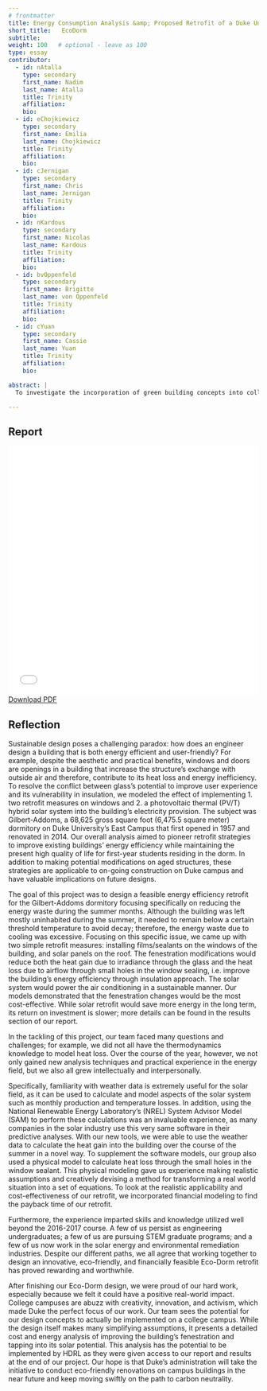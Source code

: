 ```yaml
---
# frontmatter
title: Energy Consumption Analysis &amp; Proposed Retrofit of a Duke University Dormitory
short_title:   EcoDorm
subtitle: 
weight: 100   # optional - leave as 100
type: essay
contributor:
  - id: nAtalla
    type: secondary 
    first_name: Nadim 
    last_name: Atalla
    title: Trinity
    affiliation: 
    bio:
  - id: eChojkiewicz
    type: secondary 
    first_name: Emilia 
    last_name: Chojkiewicz
    title: Trinity
    affiliation: 
    bio: 
  - id: cJernigan
    type: secondary 
    first_name: Chris 
    last_name: Jernigan
    title: Trinity
    affiliation: 
    bio: 
  - id: nKardous
    type: secondary 
    first_name: Nicolas
    last_name: Kardous
    title: Trinity
    affiliation: 
    bio: 
  - id: bvOppenfeld
    type: secondary 
    first_name: Brigitte 
    last_name: von Oppenfeld
    title: Trinity
    affiliation: 
    bio: 
  - id: cYuan
    type: secondary 
    first_name: Cassie 
    last_name: Yuan
    title: Trinity
    affiliation: 
    bio: 

abstract: | 
  To investigate the incorporation of green building concepts into college dormitories, we examined thecurrent state of energy consumption in a Duke University dormitory. Our focus was Gilbert-Addoms (GA),a 60 year old, 68,625 square foot building. To mediate inefficient fenestration, window parameters weremeasured, heat transfer models were developed using principles of physics and thermodynamics, and a thinfilm and sealant retrofits were proposed and analyzed by the same models. Next, to incorporate renewableenergy, solar heat gain was calculated from historic solar resource data, and a solar photovoltaic/thermalhybrid system was proposed. Retrofit variables were plugged into the model, and compared with thebuilding’s past energy consumption data. The results proved cost-effective in the long term whilesimultaneously reducing greenhouse gas emissions, demonstrating that retrofits offer feasible potential asDuke and other universities pursue future sustainability goals.

---
```

## Report

<object data="../pdf/EcoDorm_FinalReport.pdf" type="application/pdf" width="100%" height="500px">
<iframe src="../pdf/EcoDorm_FinalReport.pdf" style="border: none;" width="100%" height="500px">
This browser does not support PDFs. Please download the PDF to view it: 
<a href="../pdf/EcoDorm_FinalReport.pdf">Download PDF</a>
</iframe>
</object>
<a href="../pdf/EcoDorm_FinalReport.pdf">Download PDF</a>

## Reflection

Sustainable design poses a challenging paradox: how does an engineer design a building that is both energy efficient and user-friendly? For example, despite the aesthetic and practical benefits, windows and doors are openings in a building that increase the structure’s exchange with outside air and therefore, contribute to its heat loss and energy inefficiency. To resolve the conflict between glass’s potential to improve user experience and its vulnerability in insulation, we modeled the effect of implementing 1. two retrofit measures on windows and 2. a photovoltaic thermal (PV/T) hybrid solar system into the building’s electricity provision. The subject was Gilbert-Addoms, a 68,625 gross square foot (6,475.5 square meter) dormitory on Duke University’s East Campus that first opened in 1957 and renovated in 2014. Our overall analysis aimed to pioneer retrofit strategies to improve existing buildings’ energy efficiency while maintaining the present high quality of life for first-year students residing in the dorm. In addition to making potential modifications on aged structures, these strategies are applicable to on-going construction on Duke campus and have valuable implications on future designs. 

The goal of this project was to design a feasible energy efficiency retrofit for the Gilbert-Addoms dormitory focusing specifically on reducing the energy waste during the summer months. Although the building was left mostly uninhabited during the summer, it needed to remain below a certain threshold temperature to avoid decay; therefore, the energy waste due to cooling was excessive. Focusing on this specific issue, we came up with two simple retrofit measures: installing films/sealants on the windows of the building, and solar panels on the roof. The fenestration modifications would reduce both the heat gain due to irradiance through the glass and the heat loss due to airflow through small holes in the window sealing, i.e. improve the building’s energy efficiency through insulation approach. The solar system would power the air conditioning in a sustainable manner. Our models demonstrated that the fenestration changes would be the most cost-effective. While solar retrofit would save more energy in the long term, its return on investment is slower; more details can be found in the results section of our report. 

In the tackling of this project, our team faced many questions and challenges; for example, we did not all have the thermodynamics knowledge to model heat loss. Over the course of the year, however, we not only gained new analysis techniques and practical experience in the energy field, but we also all grew intellectually and interpersonally.  

Specifically, familiarity with weather data is extremely useful for the solar field, as it can be used to calculate and model aspects of the solar system such as monthly production and temperature losses. In addition, using the National Renewable Energy Laboratory’s (NREL) System Advisor Model (SAM) to perform these calculations was an invaluable experience, as
many companies in the solar industry use this very same software in their predictive analyses. With our new tools, we were able to use the weather data to calculate the heat gain into the building over the course of the summer in a novel way. To supplement the software models, our group also used a physical model to calculate heat loss through the small holes in the window sealant. This physical modeling gave us experience making realistic assumptions and creatively devising a method for transforming a real world situation into a set of equations. To look at the realistic applicability and cost-effectiveness of our retrofit, we incorporated financial modeling to find the payback time of our retrofit. 

Furthermore, the experience imparted skills and knowledge utilized well beyond the 2016-2017 course. A few of us persist as engineering undergraduates; a few of us are pursuing STEM graduate programs; and a few of us now work in the solar energy and environmental remediation industries. Despite our different paths, we all agree that working together to design an innovative, eco-friendly, and financially feasible Eco-Dorm retrofit has proved rewarding and worthwhile. 

After finishing our Eco-Dorm design, we were proud of our hard work, especially because we felt it could have a positive real-world impact. College campuses are abuzz with creativity, innovation, and activism, which made Duke the perfect focus of our work. Our team sees the potential for our design concepts to actually be implemented on a college campus. While the design itself makes many simplifying assumptions, it presents a detailed cost and energy analysis of improving the building’s fenestration and tapping into its solar potential. This analysis has the potential to be implemented by HDRL as they were given access to our report and results at the end of our project. Our hope is that Duke’s administration will take the initiative to conduct eco-friendly renovations on campus buildings in the near future and keep moving swiftly on the path to carbon neutrality.  


